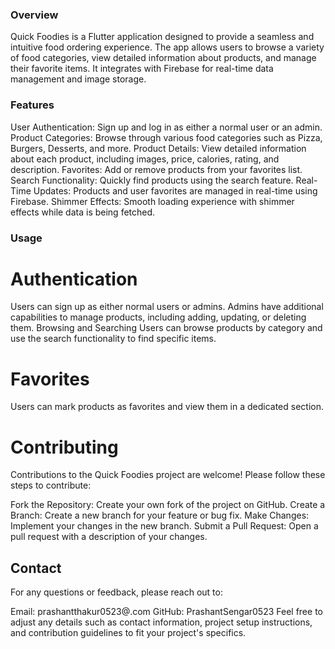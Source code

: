 ### Overview
Quick Foodies is a Flutter application designed to provide a seamless and intuitive food ordering experience. The app allows users to browse a variety of food categories, view detailed information about products, and manage their favorite items. It integrates with Firebase for real-time data management and image storage.

### Features
User Authentication: Sign up and log in as either a normal user or an admin.
Product Categories: Browse through various food categories such as Pizza, Burgers, Desserts, and more.
Product Details: View detailed information about each product, including images, price, calories, rating, and description.
Favorites: Add or remove products from your favorites list.
Search Functionality: Quickly find products using the search feature.
Real-Time Updates: Products and user favorites are managed in real-time using Firebase.
Shimmer Effects: Smooth loading experience with shimmer effects while data is being fetched.

### Usage
# Authentication
Users can sign up as either normal users or admins.
Admins have additional capabilities to manage products, including adding, updating, or deleting them.
Browsing and Searching
Users can browse products by category and use the search functionality to find specific items.
# Favorites
Users can mark products as favorites and view them in a dedicated section.

# Contributing
Contributions to the Quick Foodies project are welcome! Please follow these steps to contribute:

Fork the Repository: Create your own fork of the project on GitHub.
Create a Branch: Create a new branch for your feature or bug fix.
Make Changes: Implement your changes in the new branch.
Submit a Pull Request: Open a pull request with a description of your changes.


## Contact
For any questions or feedback, please reach out to:

Email: prashantthakur0523@.com
GitHub: PrashantSengar0523
Feel free to adjust any details such as contact information, project setup instructions, and contribution guidelines to fit your project's specifics.






